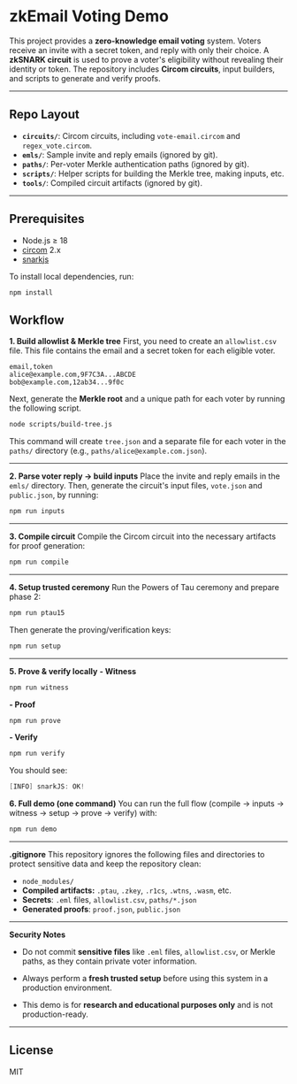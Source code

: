 # zkEmail Voting Demo

This project provides a **zero-knowledge email voting** system. Voters receive an invite with a secret token, and reply with only their choice. A **zkSNARK circuit** is used to prove a voter's eligibility without revealing their identity or token. The repository includes **Circom circuits**, input builders, and scripts to generate and verify proofs.

---

## Repo Layout

* **`circuits/`**: Circom circuits, including `vote-email.circom` and `regex_vote.circom`.
* **`emls/`**: Sample invite and reply emails (ignored by git).
* **`paths/`**: Per-voter Merkle authentication paths (ignored by git).
* **`scripts/`**: Helper scripts for building the Merkle tree, making inputs, etc.
* **`tools/`**: Compiled circuit artifacts (ignored by git).

---

## Prerequisites

* Node.js ≥ 18
* [circom](https://docs.circom.io/getting-started/installation/) 2.x
* [snarkjs](https://github.com/iden3/snarkjs)

To install local dependencies, run:

```bash
npm install
```

## Workflow
**1. Build allowlist & Merkle tree**
First, you need to create an ```allowlist.csv``` file. This file contains the email and a secret token for each eligible voter.
```
email,token
alice@example.com,9F7C3A...ABCDE
bob@example.com,12ab34...9f0c
```
Next, generate the **Merkle root** and a unique path for each voter by running the following script.
```bash
node scripts/build-tree.js
```
This command will create ```tree.json``` and a separate file for each voter in the ```paths/``` directory (e.g., ```paths/alice@example.com.json```).

---

**2. Parse voter reply → build inputs**
Place the invite and reply emails in the ```emls/``` directory. Then, generate the circuit's input files, ```vote.json``` and ```public.json```, by running:
```bash
npm run inputs
```
---
**3. Compile circuit**
Compile the Circom circuit into the necessary artifacts for proof generation:
```bash
npm run compile
```
---

**4. Setup trusted ceremony**
Run the Powers of Tau ceremony and prepare phase 2:
```bash
npm run ptau15
```
Then generate the proving/verification keys:
```bash
npm run setup
```
---

**5. Prove & verify locally**
**- Witness**
```bash
npm run witness
```

**- Proof**
```bash
npm run prove
```

**- Verify**
```bash
npm run verify
```
You should see:
```csharp
[INFO] snarkJS: OK!
```

**6. Full demo (one command)**
You can run the full flow (compile → inputs → witness → setup → prove → verify) with:
```bash
npm run demo
```

---

**.gitignore**
This repository ignores the following files and directories to protect sensitive data and keep the repository clean:
- ```node_modules/```
- **Compiled artifacts:** ```.ptau```, ```.zkey```, ```.r1cs```, ```.wtns```, ```.wasm```, etc.
- **Secrets**: ```.eml``` files, ```allowlist.csv```, ```paths/*.json```
- **Generated proofs**: ```proof.json```, ```public.json```

---

**Security Notes**
- Do not commit **sensitive files** like ```.eml``` files, ```allowlist.csv```, or Merkle paths, as they contain private voter information.

- Always perform a **fresh trusted setup** before using this system in a production environment.

- This demo is for **research and educational purposes only** and is not production-ready.

---

## License
MIT